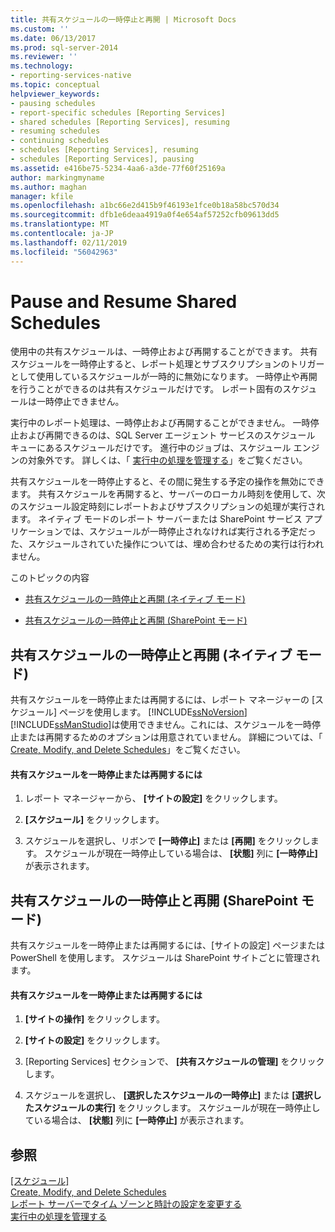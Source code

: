 ```yaml
---
title: 共有スケジュールの一時停止と再開 | Microsoft Docs
ms.custom: ''
ms.date: 06/13/2017
ms.prod: sql-server-2014
ms.reviewer: ''
ms.technology:
- reporting-services-native
ms.topic: conceptual
helpviewer_keywords:
- pausing schedules
- report-specific schedules [Reporting Services]
- shared schedules [Reporting Services], resuming
- resuming schedules
- continuing schedules
- schedules [Reporting Services], resuming
- schedules [Reporting Services], pausing
ms.assetid: e416be75-5234-4aa6-a3de-77f60f25169a
author: markingmyname
ms.author: maghan
manager: kfile
ms.openlocfilehash: a1bc66e2d415b9f46193e1fce0b18a58bc570d34
ms.sourcegitcommit: dfb1e6deaa4919a0f4e654af57252cfb09613dd5
ms.translationtype: MT
ms.contentlocale: ja-JP
ms.lasthandoff: 02/11/2019
ms.locfileid: "56042963"
---
```

# <a name="pause-and-resume-shared-schedules"></a>Pause and Resume Shared Schedules
  使用中の共有スケジュールは、一時停止および再開することができます。 共有スケジュールを一時停止すると、レポート処理とサブスクリプションのトリガーとして使用しているスケジュールが一時的に無効になります。 一時停止や再開を行うことができるのは共有スケジュールだけです。 レポート固有のスケジュールは一時停止できません。  
  
 実行中のレポート処理は、一時停止および再開することができません。 一時停止および再開できるのは、SQL Server エージェント サービスのスケジュール キューにあるスケジュールだけです。 進行中のジョブは、スケジュール エンジンの対象外です。 詳しくは、「 [実行中の処理を管理する](manage-a-running-process.md)」をご覧ください。  
  
 共有スケジュールを一時停止すると、その間に発生する予定の操作を無効にできます。 共有スケジュールを再開すると、サーバーのローカル時刻を使用して、次のスケジュール設定時刻にレポートおよびサブスクリプションの処理が実行されます。 ネイティブ モードのレポート サーバーまたは SharePoint サービス アプリケーションでは、スケジュールが一時停止されなければ実行される予定だった、スケジュールされていた操作については、埋め合わせるための実行は行われません。  
  
 このトピックの内容  
  
-   [共有スケジュールの一時停止と再開 (ネイティブ モード)](#bkmk_native)  
  
-   [共有スケジュールの一時停止と再開 (SharePoint モード)](#bkmk_sharepoint)  
  
##  <a name="bkmk_native"></a> 共有スケジュールの一時停止と再開 (ネイティブ モード)  
 共有スケジュールを一時停止または再開するには、レポート マネージャーの [スケジュール] ページを使用します。  [!INCLUDE[ssNoVersion](../../includes/ssnoversion-md.md)] [!INCLUDE[ssManStudio](../../includes/ssmanstudio-md.md)]は使用できません。これには、スケジュールを一時停止または再開するためのオプションは用意されていません。 詳細については、「 [Create, Modify, and Delete Schedules](create-modify-and-delete-schedules.md)」をご覧ください。  
  
#### <a name="to-pause-or-resume-a-shared-schedule"></a>共有スケジュールを一時停止または再開するには  
  
1.  レポート マネージャーから、 **[サイトの設定]** をクリックします。  
  
2.  **[スケジュール]** をクリックします。  
  
3.  スケジュールを選択し、リボンで **[一時停止]** または **[再開]** をクリックします。 スケジュールが現在一時停止している場合は、 **[状態]** 列に **[一時停止]** が表示されます。  
  
##  <a name="bkmk_sharepoint"></a> 共有スケジュールの一時停止と再開 (SharePoint モード)  
 共有スケジュールを一時停止または再開するには、[サイトの設定] ページまたは PowerShell を使用します。 スケジュールは SharePoint サイトごとに管理されます。  
  
#### <a name="to-pause-or-resume-a-shared-schedule"></a>共有スケジュールを一時停止または再開するには  
  
1.  **[サイトの操作]** をクリックします。  
  
2.  **[サイトの設定]** をクリックします。  
  
3.  [Reporting Services] セクションで、 **[共有スケジュールの管理]** をクリックします。  
  
4.  スケジュールを選択し、 **[選択したスケジュールの一時停止]** または **[選択したスケジュールの実行]** をクリックします。 スケジュールが現在一時停止している場合は、 **[状態]** 列に **[一時停止]** が表示されます。  
  
## <a name="see-also"></a>参照  
 [[スケジュール]](schedules.md)   
 [Create, Modify, and Delete Schedules](create-modify-and-delete-schedules.md)   
 [レポート サーバーでタイム ゾーンと時計の設定を変更する](change-time-zones-and-clock-settings-on-a-report-server.md)   
 [実行中の処理を管理する](manage-a-running-process.md)  
  
  
